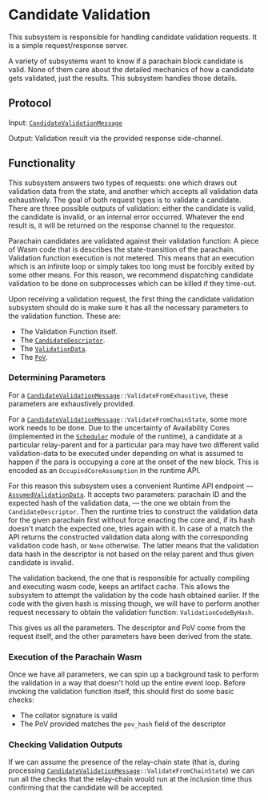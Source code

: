 # Candidate Validation

This subsystem is responsible for handling candidate validation requests. It is a simple request/response server.

A variety of subsystems want to know if a parachain block candidate is valid. None of them care about the detailed mechanics of how a candidate gets validated, just the results. This subsystem handles those details.

## Protocol

Input: [`CandidateValidationMessage`](../../types/overseer-protocol.md#validation-request-type)

Output: Validation result via the provided response side-channel.

## Functionality

This subsystem answers two types of requests: one which draws out validation data from the state, and another which accepts all validation data exhaustively. The goal of both request types is to validate a candidate. There are three possible outputs of validation: either the candidate is valid, the candidate is invalid, or an internal error occurred. Whatever the end result is, it will be returned on the response channel to the requestor.

Parachain candidates are validated against their validation function: A piece of Wasm code that is describes the state-transition of the parachain. Validation function execution is not metered. This means that an execution which is an infinite loop or simply takes too long must be forcibly exited by some other means. For this reason, we recommend dispatching candidate validation to be done on subprocesses which can be killed if they time-out.

Upon receiving a validation request, the first thing the candidate validation subsystem should do is make sure it has all the necessary parameters to the validation function. These are:
  * The Validation Function itself.
  * The [`CandidateDescriptor`](../../types/candidate.md#candidatedescriptor).
  * The [`ValidationData`](../../types/candidate.md#validationdata).
  * The [`PoV`](../../types/availability.md#proofofvalidity).

### Determining Parameters

For a [`CandidateValidationMessage`][CVM]`::ValidateFromExhaustive`, these parameters are exhaustively provided.

For a [`CandidateValidationMessage`][CVM]`::ValidateFromChainState`, some more work needs to be done. Due to the uncertainty of Availability Cores (implemented in the [`Scheduler`](../../runtime/scheduler.md) module of the runtime), a candidate at a particular relay-parent and for a particular para may have two different valid validation-data to be executed under depending on what is assumed to happen if the para is occupying a core at the onset of the new block. This is encoded as an `OccupiedCoreAssumption` in the runtime API.

For this reason this subsystem uses a convenient Runtime API endpoint — [`AssumedValidationData`](../../types/overseer-protocol.md#runtime-api-message). It accepts two parameters: parachain ID and the expected hash of the validation data, — the one we obtain from the `CandidateDescriptor`. Then the runtime tries to construct the validation data for the given parachain first without force enacting the core and, if its hash doesn't match the expected one, tries again with it. In case of a match the API returns the constructed validation data along with the corresponding validation code hash, or `None` otherwise. The latter means that the validation data hash in the descriptor is not based on the relay parent and thus given candidate is invalid.

The validation backend, the one that is responsible for actually compiling and executing wasm code, keeps an artifact cache. This allows the subsystem to attempt the validation by the code hash obtained earlier. If the code with the given hash is missing though, we will have to perform another request necessary to obtain the validation function: `ValidationCodeByHash`.

This gives us all the parameters. The descriptor and PoV come from the request itself, and the other parameters have been derived from the state.

### Execution of the Parachain Wasm

Once we have all parameters, we can spin up a background task to perform the validation in a way that doesn't hold up the entire event loop. Before invoking the validation function itself, this should first do some basic checks:
  * The collator signature is valid
  * The PoV provided matches the `pov_hash` field of the descriptor

### Checking Validation Outputs

If we can assume the presence of the relay-chain state (that is, during processing [`CandidateValidationMessage`][CVM]`::ValidateFromChainState`) we can run all the checks that the relay-chain would run at the inclusion time thus confirming that the candidate will be accepted.

[CVM]: ../../types/overseer-protocol.md#validationrequesttype
